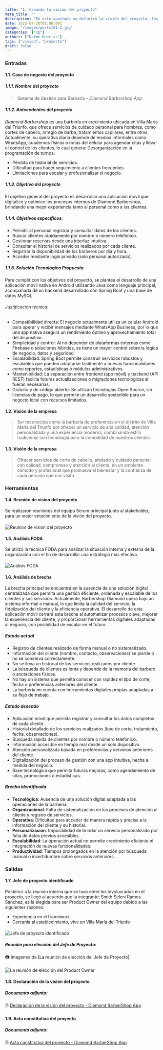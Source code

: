 ```yaml
---
title: "1. Creando la visión del proyecto"
meta_title: ""
description: "En este apartado se definirá la visión del proyecto, los objetivos, los objetivos específicos y la solución tecnológica propuesta."
date: 2025-04-28T01:00:00Z
image: "/images/posts/01-2.jpg"
categories: ["xp"]
authors: ["Dafne Huertas"]
tags: ["vision", "proyecto"]
draft: false
---
```


### Entradas

#### 1.1. Caso de negocio del proyecto

##### 1.1.1. Nombre del proyecto
> Sistema de Gestión para Barbería – *Diamond Barbershop App*

##### 1.1.2. Antecedentes del proyecto
*Diamond Barbershop* es una barbería en crecimiento ubicada en Villa María del Triunfo, que ofrece servicios de cuidado personal para hombres, como cortes de cabello, arreglo de barba, tratamientos capilares, entre otros.
Actualmente, su operativa diaria depende de medios informales como WhatsApp, cuadernos físicos o notas del celular para agendar citas y llevar el control de los clientes, lo cual genera:
Desorganización en la programación de turnos.

- Pérdida de historial de servicios.
- Dificultad para hacer seguimiento a clientes frecuentes.
- Limitaciones para escalar y profesionalizar el negocio.

##### 1.1.3. Objetivo del proyecto
El objetivo general del proyecto es desarrollar una aplicación móvil que digitalice y optimice los procesos internos de Diamond Barbershop, brindando una mejor experiencia tanto al personal como a los clientes.

##### 1.1.4. Objetivos específicos:
- Permitir al personal registrar y consultar datos de los clientes.
- Buscar clientes rápidamente por nombre o número telefónico.
- Gestionar reservas desde una interfaz intuitiva.
- Consultar el historial de servicios realizados por cada cliente.
- Registrar la disponibilidad de los barberos por día y hora.
- Acceder mediante login privado (solo personal autorizado).

##### 1.1.5. Solución Tecnológica Propuesta
Para cumplir con los objetivos del proyecto, se plantea el desarrollo de una aplicación móvil nativa en Android utilizando Java como lenguaje principal, acompañada de un backend desarrollado con Spring Boot y una base de datos MySQL.

###### Justificación técnica:

- Compatibilidad directa: El negocio actualmente utiliza un celular Android para operar y recibir mensajes mediante WhatsApp Business, por lo que una app nativa asegura un rendimiento óptimo y aprovechamiento total del dispositivo.
- Simplicidad y control: Al no depender de plataformas externas como Firebase o soluciones híbridas, se tiene un mayor control sobre la lógica de negocio, datos y seguridad.
- Escalabilidad: Spring Boot permite construir servicios robustos y escalables que pueden adaptarse fácilmente a nuevas funcionalidades como reportes, estadísticas o módulos administrativos.
- Mantenibilidad: La separación entre frontend (app móvil) y backend (API REST) facilita futuras actualizaciones o migraciones tecnológicas si fueran necesarias.
- Gratuito y de código abierto: Se utilizan tecnologías Open Source, sin licencias de pago, lo que permite un desarrollo sostenible para un negocio local con recursos limitados.

#### 1.2. Visión de la empresa
> Ser reconocida como la barbería de preferencia en el distrito de Villa Maria del Triunfo por ofrecer un servicio de alta calidad, atención personalizada y una experiencia moderna, combinando estilo tradicional con tecnología para la comodidad de nuestros clientes.

#### 1.3. Visión de la empresa
> Ofrecer servicios de corte de cabello, afeitado y cuidado personal con calidad, compromiso y atención al cliente, en un ambiente cómodo y profesional que promueva el bienestar y la confianza de cada persona que nos visita.

### Herramientas

#### 1.4. Reunión de vision del proyecto
Se realizaron reuniones del equipo Scrum principal junto al stakeholder, para un mejor entedimiento de la visión del proyecto.

<img src="/images/sprint_2/reunion_mas_stakeholder.jpg" 
     alt="Reunion de vision del proyecto" 
     style="display: block; margin: 20px auto; max-width: 100%;" />

#### 1.5. Análisis FODA
Se utilizó la técnica FODA para analizar la situación interna y externa de la organización con el fin de desarrollar una estrategia más efectiva. 

<img src="/images/sprint_2/FODA.png" 
     alt="Análisis FODA" 
     style="display: block; margin: 20px auto; max-width: 100%;" />

#### 1.6. Análisis de brecha
La brecha principal se encuentra en la ausencia de una solución digital centralizada que permita una gestión eficiente, ordenada y escalable de los clientes y sus servicios. Actualmente, Barbershop Diamond opera bajo un sistema informal o manual, lo que limita la calidad del servicio, la fidelización del cliente y la eficiencia operativa.
El desarrollo de esta aplicación móvil cerrará esta brecha al automatizar procesos clave, mejorar la experiencia del cliente, y proporcionar herramientas digitales adaptadas al negocio, con posibilidad de escalar en el futuro.

##### Estado actual
- Registro de clientes realizado de forma manual o no sistematizado.
- Información del cliente (nombre, contacto, observaciones) se pierde o no se conserva correctamente.
- No se lleva un historial de los servicios realizados por cliente.
- La búsqueda de clientes es lenta y depende de la memoria del barbero o anotaciones físicas.
- No hay un sistema que permita conocer con rapidez el tipo de corte, fecha o preferencias anteriores del cliente.
- La barbería no cuenta con herramientas digitales propias adaptadas a su flujo de trabajo.

##### Estado deseado
- Aplicación móvil que permita registrar y consultar los datos completos de cada cliente.
- Historial detallado de los servicios realizados (tipo de corte, tratamiento, fecha, observaciones).
- Búsqueda rápida de clientes por nombre o número telefónico.
- Información accesible en tiempo real desde un solo dispositivo.
- Atención personalizada basada en preferencias y servicios anteriores del cliente.
- Digitalización del proceso de gestión con una app intuitiva, hecha a medida del negocio.
- Base tecnológica que permita futuras mejoras, como agendamiento de citas, promociones o estadísticas.

##### Brecha identificada
- **Tecnológica**: Ausencia de una solución digital adaptada a las operaciones de la barbería.
- **Organizacional**: Falta de sistematización en los procesos de atención al cliente y registro de servicios.
- **Operativa**: Dificultad para acceder de manera rápida y precisa a la información del cliente y su historial.
- **Personalización**: Imposibilidad de brindar un servicio personalizado por falta de datos previos accesibles.
- **Escalabilidad**: La operación actual no permite crecimiento eficiente ni integración de nuevas funcionalidades.
- **Productividad**: Tiempos prolongados en la atención por búsqueda manual o incertidumbre sobre servicios anteriores.

### Salidas

#### 1.7. Jefe de proyecto identificado
Posterior a la reunión interna que se tuvo entre los involucrados en el proyecto, se llegó al acuerdo que la integrante: Smith Seleni Ramos Sanchez, es la elegida para ser Product Owner del equipo debido a las siguientes razones:
- Experiencia en el framework
- Cercanía al establecimiento, vive en Villa María del Triunfo

<img src="/images/xp/jefe_proyecto.png" 
     alt="Jefe de proyecto identificado" 
     style="display: block; margin: 20px auto; max-width: 100%;" />

##### **Reunión para elección del Jefe de Proyecto:**

 📷 Imagenes de [La reunión de elección del Jefe de Proyecto]
 <img src="/images/sprint_2/reunion_scrum_team.png" 
     alt="La reunión de elección del Product Owner" 
     style="display: block; margin: 20px auto; max-width: 100%;" />

#### 1.8. Declaración de la visión del proyecto
##### **Documento adjunto:**
 🗎 [Declaración de la visión del proyecto - Diamond BarberShop App](https://docs.google.com/document/d/10uRcqr6bJ-H-qqzbuojhRv3YDPEu_928QwsCWa_LyCU/edit?usp=sharing)

#### 1.9. Acta constitutiva del proyecto
##### **Documento adjunto:**
 🗎 [Acta constitutiva del proyecto - Diamond BarberShop App](https://docs.google.com/document/d/12Lj1nKgszMkJ1KYNiAHo-kwDx8nVd0Ph/edit?usp=sharing&ouid=105357714069578698229&rtpof=true&sd=true)